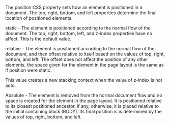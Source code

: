 The position CSS property sets how an element is positioned in a document. The top, right, bottom, and left properties determine the final location of positioned elements.

static - The element is positioned according to the normal flow of the document. The top, right, bottom, left, and z-index properties have no affect. This is the default value.

relative - The element is positioned according to the normal flow of the document, and then offset relative to itself based on the values of top, right, bottom, and left. The offset does not affect the position of any other elements, the space given for the element in the page layout is the same as if position were static.

This value creates a new stacking context when the value of z-index is not auto.

Absolute - The element is removed from the normal document flow and no space is created for the element in the page layout. It is positioned relative to its closest positioned ancestor, if any, otherwise, it is placed relative to the initial containing block (BODY). Its final position is is determined by the values of top, right, bottom, and left.